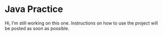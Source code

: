 # Java Practice


Hi, I'm still working on this one. Instructions on how to use the project will be posted as soon as possible.
